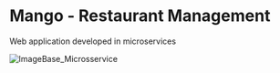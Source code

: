 # Mango - Restaurant Management

Web application developed in microservices

![ImageBase_Microsservice](https://github.com/guftrindade/Mango/assets/67704261/283c57fd-5cd3-4c12-a769-d4f3bdc8f597)
